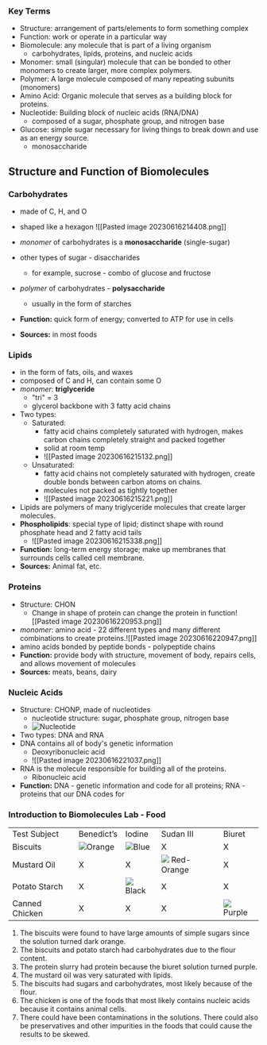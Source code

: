 ### Key Terms
- Structure: arrangement of parts/elements to form something complex
- Function: work or operate in a particular way
- Biomolecule: any molecule that is part of a living organism
	- carbohydrates, lipids, proteins, and nucleic acids
- Monomer: small (singular) molecule that can be bonded to other monomers to create larger, more complex polymers.
- Polymer: A large molecule composed of many repeating subunits (monomers)
- Amino Acid: Organic molecule that serves as a building block for proteins.
- Nucleotide: Building block of nucleic acids (RNA/DNA)
	- composed of a sugar, phosphate group, and nitrogen base
- Glucose: simple sugar necessary for living things to break down and use as an energy source.
	- monosaccharide

## Structure and Function of Biomolecules

### Carbohydrates
- made of C, H, and O
- shaped like a hexagon
![[Pasted image 20230616214408.png]]

- *monomer* of carbohydrates is a **monosaccharide** (single-sugar)
- other types of sugar - disaccharides
	- for example, sucrose - combo of glucose and fructose
- *polymer* of carbohydrates - **polysaccharide**
	- usually in the form of starches
- **Function:** quick form of energy; converted to ATP for use in cells
- **Sources:** in most foods

### Lipids
- in the form of fats, oils, and waxes
- composed of C and H, can contain some O
- *monomer*: **triglyceride**
	- "tri" = 3
	- glycerol backbone with 3 fatty acid chains
- Two types:
	- Saturated:
		- fatty acid chains completely saturated with hydrogen, makes carbon chains completely straight and packed together
		- solid at room temp
		- ![[Pasted image 20230616215132.png]]
	- Unsaturated:
		- fatty acid chains not completely saturated with hydrogen, create double bonds between carbon atoms on chains.
		- molecules not packed as tightly together
		- ![[Pasted image 20230616215221.png]]
- Lipids are polymers of many triglyceride molecules that create larger molecules.
- **Phospholipids**: special type of lipid; distinct shape with round phosphate head and 2 fatty acid tails
	- ![[Pasted image 20230616215338.png]]
- **Function:** long-term energy storage; make up membranes that surrounds cells called cell membrane.
- **Sources:** Animal fat, etc.

### Proteins
- Structure: CHON
	- Change in shape of protein can change the protein in function![[Pasted image 20230616220953.png]]
- *monomer*: amino acid - 22 different types and many different combinations to create proteins.![[Pasted image 20230616220947.png]]
- amino acids bonded by peptide bonds - polypeptide chains
- **Function:** provide body with structure, movement of body, repairs cells, and allows movement of molecules
- **Sources:** meats, beans, dairy

### Nucleic Acids
- Structure: CHONP, made of nucleotides
	- nucleotide structure: sugar, phosphate group, nitrogen base
	- ![Nucleotide](https://cedu-spw-p06.austin.utexas.edu/canvas-files/BioA-66431/unit01/lsn04/U01L04EXN08.PNG)
- Two types: DNA and RNA
- DNA contains all of body's genetic information
	- Deoxyribonucleic acid
	- ![[Pasted image 20230616221037.png]]
- RNA is the molecule responsible for building all of the proteins.
	- Ribonucleic acid
- **Function:** DNA - genetic information and code for all proteins; RNA - proteins that our DNA codes for

### Introduction to Biomolecules Lab - Food


|   |   |   |   |   |
|---|---|---|---|---|
|Test Subject|Benedict’s|Iodine|Sudan III|Biuret|
|Biscuits|![](https://lh6.googleusercontent.com/GEx6oDtyNCMM4YG7fEsF6DjH9k7TPtsNAvfw9fVbn-4--P-R7gaGsOSOTqK_cK1VGqSYxVi0nsfg6gBzQYgCuGyMVMWNTtAQ-Qlv8gdtFxZb1aapQr8uPFmlTSC9YeKoKr-ZY16JS-BZUOxC9tElR3o)Orange|![](https://lh6.googleusercontent.com/j6gAnTKe7rXtrWqipHXQuX6XLy3Ac2tjpNZVKmvvLPn0WDLSyqbjsJeCrCK2IROTVauyAcVTYRdl8p6nZ2Q_Kuf1_FZ8BCAMR0hdgsiNhN8z22i-dDRzXX4eujjMPkIflw52GAPn5JCUtyR6IG5nDos)Blue|X|X|
|Mustard Oil|X|X|![](https://lh6.googleusercontent.com/PM-59KzNwXLn8eyCe0A9dPiHq58a7lIoxeVuoTR9bjvxz8KCz27rwQ3_FH3Jsf1_f7gEX142V-ETAxvDe3y3MXWI8Vg0mWNXSesGl6_pjgMOjMt4esBbmtLo6MrZTW9jFHg-QuiWVjYndnTJfeLb9Fk) Red-Orange|X|
|Potato Starch|X|![](https://lh3.googleusercontent.com/DXWgZwrBKOXEP1sXMyooMTrPQqqkPgjcFVYmsnHVd1DWwdAqRW2SEVTK9ZxRvdPCQZ7xb46DVSvB1mKwDXqyUfYEEb1McqUW7Xj3Bki3eoHyXuyW7D2zOxpZ_FRw4j7YH3WjCO9jn8_agbNdDRpatYo)Black|X|X|
|Canned Chicken|X|X|X|![](https://lh6.googleusercontent.com/MHpPx5_yK3HJcVbDNNjUr49iy6OEzDwy4QwFm_x2DgW5cLbsth_J9Vqir4GzkRKctmTLjcTgKGJSvLOWKo25lI_uoFdTsp0rvMEEPAKTUAipOqkx4-s1NM_DHq6q6Sri2XXXl67oZcFwpEbd1Dk8Mk8)Purple|


1. The biscuits were found to have large amounts of simple sugars since the solution turned dark orange.
2. The biscuits and potato starch had carbohydrates due to the flour content.
3. The protein slurry had protein because the biuret solution turned purple.
4. The mustard oil was very saturated with lipids.
5. The biscuits had sugars and carbohydrates, most likely because of the flour.
6. The chicken is one of the foods that most likely contains nucleic acids because it contains animal cells.
7. There could have been contaminations in the solutions. There could also be preservatives and other impurities in the foods that could cause the results to be skewed. 